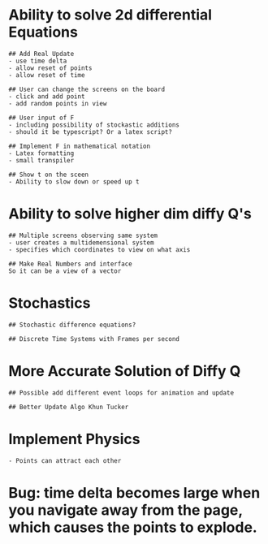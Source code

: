 
# Ability to solve 2d differential Equations

    ## Add Real Update
    - use time delta
    - allow reset of points 
    - allow reset of time

    ## User can change the screens on the board
    - click and add point 
    - add random points in view

    ## User input of F
    - including possibility of stockastic additions
    - should it be typescript? Or a latex script?

    ## Implement F in mathematical notation
    - Latex formatting 
    - small transpiler

    ## Show t on the sceen 
    - Ability to slow down or speed up t

# Ability to solve higher dim diffy Q's

    ## Multiple screens observing same system
    - user creates a multidemensional system 
    - specifies which coordinates to view on what axis

    ## Make Real Numbers and interface
    So it can be a view of a vector 

# Stochastics

    ## Stochastic difference equations? 

    ## Discrete Time Systems with Frames per second

# More Accurate Solution of Diffy Q

    ## Possible add different event loops for animation and update

    ## Better Update Algo Khun Tucker

# Implement Physics 
    - Points can attract each other

# Bug: time delta becomes large when you navigate away from the page, which causes the points to explode. 